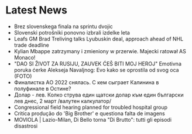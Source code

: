 # Latest News
-  Brez slovenskega finala na sprintu dvojic
-  Slovenski potrošniki ponovno izbrali izdelke leta
-  Leafs GM Brad Treliving talks Lyubuskin deal, approach ahead of NHL trade deadline
-  Kylian Mbappe zatrzymany i zmieniony w przerwie. Majecki ratował AS Monaco!
-  "DAO SI ŽIVOT ZA RUSIJU, ZAUVEK ĆEŠ BITI MOJ HEROJ" Emotivna poruka ćerke Alekseja Navaljnog: Evo kako se oprostila od svog oca (FOTO)
-  Финалистка AО 2022 снялась. С кем сыграет Калинина в полуфинале в Остине?
-  Долар - лев. Колко струва един щатски долар към един български лев днес, 2 март /валутен калкулатор/
-  Congressional field hearing planned for troubled hospital group
-  Critica produção do 'Big Brother' e questiona falta de imagens
-  MOVIOLA | Lazio-Milan, Di Bello torna "Di Brutto": tutti gli episodi disastrosi
